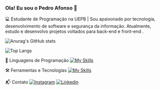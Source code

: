 ### Ola! Eu sou o Pedro Afonso 👋

💻 Estudante de Programação na UEPB | Sou apaixonado por tecnologia, desenvolvimento de software e segurança da informação. Atualmente, estudo e desenvolvo projetos voltados para back-end e front-end . 

![Anurag's GitHub stats](https://github-readme-stats.vercel.app/api?username=pedroafon1&show_icons=true&bg_color=00000000)

![Top Langs](https://github-readme-stats.vercel.app/api/top-langs/?username=anuraghazra&langs_count=3&bg_color=00000000)


🚀 Linguagens de Programação
[![My Skills](https://skillicons.dev/icons?i=c,java,py,js,html,css,react)](https://skillicons.dev)

🛠️ Ferramentas e Tecnologias
[![My Skills](https://skillicons.dev/icons?i=git,vscode,idea)](https://skillicons.dev)

📬 Contato
[![Instagram](https://img.shields.io/badge/Instagram-E4405F?style=for-the-badge&logo=instagram&logoColor=white)](https://www.instagram.com/pedroaf0n)
[![Linkedin](https://img.shields.io/badge/LinkedIn-0077B5?style=for-the-badge&logo=linkedin&logoColor=white)](https://www.linkedin.com/in/pedro-afonso-leite-de-andrade-a4a323220/)
